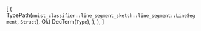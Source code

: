 [
    (
        TypePath(`mnist_classifier::line_segment_sketch::line_segment::LineSegment`, `Struct`),
        Ok(
            DecTerm(`Type`),
        ),
    ),
]